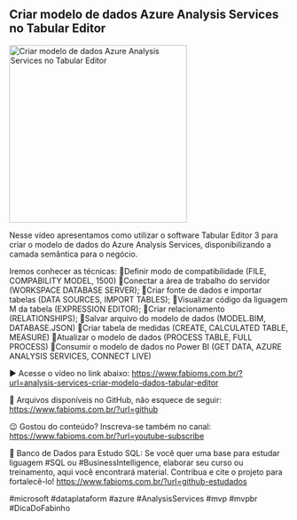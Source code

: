 ## Criar modelo de dados Azure Analysis Services no Tabular Editor

<img src="https://fabioms.com.br//uploads/youtube/SDz8qzf2Hz8.png" alt="Criar modelo de dados Azure Analysis Services no Tabular Editor" title="Azure Analysis Services" width="320"/>

Nesse vídeo apresentamos como utilizar o software Tabular Editor 3 para criar o modelo de dados do Azure Analysis Services, disponibilizando a camada semântica para o negócio.

Iremos conhecer as técnicas:
🔹Definir modo de compatibilidade (FILE, COMPABILITY MODEL, 1500)
🔹Conectar a área de trabalho do servidor (WORKSPACE DATABASE SERVER);
🔹Criar fonte de dados e importar tabelas (DATA SOURCES, IMPORT TABLES); 
🔹Visualizar código da liguagem M da tabela (EXPRESSION EDITOR);
🔹Criar relacionamento (RELATIONSHIPS);
🔹Salvar arquivo do modelo de dados (MODEL.BIM, DATABASE.JSON)
🔹Criar tabela de medidas (CREATE, CALCULATED TABLE, MEASURE)
🔹Atualizar o modelo de dados (PROCESS TABLE, FULL PROCESS)
🔹Consumir o modelo de dados no Power BI (GET DATA, AZURE ANALYSIS SERVICES, CONNECT LIVE)

▶️ Acesse o vídeo no link abaixo:
https://www.fabioms.com.br/?url=analysis-services-criar-modelo-dados-tabular-editor

📁 Arquivos disponíveis no GitHub, não esquece de seguir:
https://www.fabioms.com.br/?url=github

😉 Gostou do conteúdo? Inscreva-se também no canal:
https://www.fabioms.com.br/?url=youtube-subscribe 

🎁 Banco de Dados para Estudo SQL:
Se você quer uma base para estudar liguagem #SQL ou #BusinessIntelligence, elaborar seu curso ou treinamento, aqui você encontrará material. 
Contribua e cite o projeto para fortalecê-lo!
https://www.fabioms.com.br/?url=github-estudados

#microsoft #dataplataform #azure #AnalysisServices #mvp #mvpbr #DicaDoFabinho  